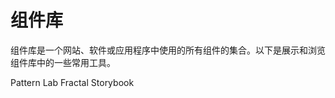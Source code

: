 # 组件库

组件库是一个网站、软件或应用程序中使用的所有组件的集合。以下是展示和浏览组件库中的一些常用工具。

<BadgeLink colorScheme='yellow' badgeText='Visit' href='https://patternlab.io/'>Pattern Lab</BadgeLink>
<BadgeLink colorScheme='yellow' badgeText='Visit' href='https://fractal.build/'>Fractal</BadgeLink>
<BadgeLink colorScheme='yellow' badgeText='Visit' href='https://storybook.js.org/'>Storybook</BadgeLink>
